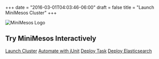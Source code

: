+++
date = "2016-03-01T04:03:46-06:00"
draft = false
title = "Launch MiniMesos Cluster"
+++
<nav>
  <img src="/images/try-logo.png" alt="MiniMesos Logo" />
  <h1>Try MiniMesos Interactively</h1>
  <div class="right middle">
    <a href="/try/">Launch Cluster</a>
    <a href="/try/automate-with-junit">Automate with jUnit</a>
    <a href="/try/deploy-http-server" class="active">Deploy Task</a>
    <a href="/try/deploy-mesos-elasticsearch">Deploy Elasticsearch</a>
  </div>
</nav>
<div class="">
  <script src="//katacoda.com/embed.js"></script>
  <div id="katacoda-terminal" data-katacoda-id="minimesos/deploy-http-server" data-katacoda-color="1a97eb" style="height: calc(100vh - 120px);"></div>
</div>

